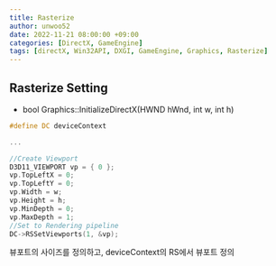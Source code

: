 ```yaml
---
title: Rasterize
author: unwoo52
date: 2022-11-21 08:00:00 +09:00
categories: [DirectX, GameEngine]
tags: [directX, Win32API, DXGI, GameEngine, Graphics, Rasterize]
---
```


## Rasterize Setting

- bool Graphics::InitializeDirectX(HWND hWnd, int w, int h)

```cpp
#define DC deviceContext

...

//Create Viewport
D3D11_VIEWPORT vp = { 0 };
vp.TopLeftX = 0;
vp.TopLeftY = 0;
vp.Width = w;
vp.Height = h;
vp.MinDepth = 0;
vp.MaxDepth = 1;
//Set to Rendering pipeline
DC->RSSetViewports(1, &vp);
```

뷰포트의 사이즈를 정의하고, deviceContext의 RS에서 뷰포트 정의
